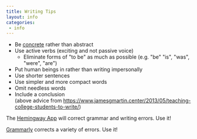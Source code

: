 ```yaml
---
title: Writing Tips
layout: info
categories:
 - info
---
```


* Be [concrete](../concrete) rather than abstract
* Use active verbs (exciting and not passive voice)
  * Eliminate forms of "to be" as much as possible (e.g. "be" "is", "was", "were", "are")
* Put human beings in rather than writing impersonally
* Use shorter sentences
* Use simpler and more compact words 
* Omit needless words 
* Include a conclusion  
(above advice from https://www.jamesgmartin.center/2013/05/teaching-college-students-to-write/)

The [Hemingway App](http://www.hemingwayapp.com/) will correct grammar and writing errors. Use it!

[Grammarly](https://www.grammarly.com/) corrects a variety of errors. Use it!
